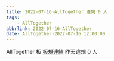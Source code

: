 ```yaml
---
title: 2022-07-16-AllTogether 違規 0 人
tags:
    - AllTogether
abbrlink: 2022-07-16-AllTogether
date: AllTogether-2022-07-16 12:00:00
---
```

AllTogether 板 [板規連結](https://www.ptt.cc/bbs/AllTogether/M.1643211430.A.5FB.html)
昨天違規 0 人
